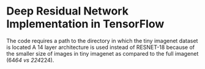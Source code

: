 # Deep Residual Network Implementation in TensorFlow

The code requires a path to the directory in which the tiny imagenet dataset is located
A 14 layer architecture is used instead of RESNET-18 because of the smaller size of images in tiny imagenet as compared to the full imagenet (64*64 vs 224*224). 

